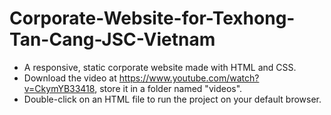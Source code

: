 # Corporate-Website-for-Texhong-Tan-Cang-JSC-Vietnam
- A responsive, static corporate website made with HTML and CSS. 
- Download the video at https://www.youtube.com/watch?v=CkymYB33418, store it in a folder named "videos".
- Double-click on an HTML file to run the project on your default browser.

